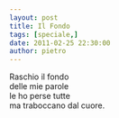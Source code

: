 ```yaml
---
layout: post
title: Il Fondo
tags: [speciale,]
date: 2011-02-25 22:30:00
author: pietro
---
```

<div dir="ltr" style="text-align: left">Raschio il fondo<br/>delle mie parole<br/>le ho perse tutte<br/>ma traboccano dal cuore.<br/>
